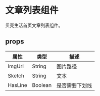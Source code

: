 # 文章列表组件

贝壳生活首页文章列表组件。

## props

| 属性 | 类型 | 描述 |
| --- | --- | --- |
| ImgUrl | String | 图片路径 |
| Sketch | String | 文本 |
| HasLine | Boolean | 是否需要下划线 |